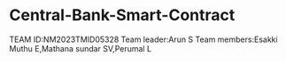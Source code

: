 # Central-Bank-Smart-Contract
TEAM ID:NM2023TMID05328
Team leader:Arun S
Team members:Esakki Muthu E,Mathana sundar SV,Perumal L
